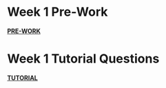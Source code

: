 Week 1 Pre-Work
=========================

**[PRE-WORK](./PREWORK.md)**

Week 1 Tutorial Questions
=========================

**[TUTORIAL](./TUTORIAL.md)**



